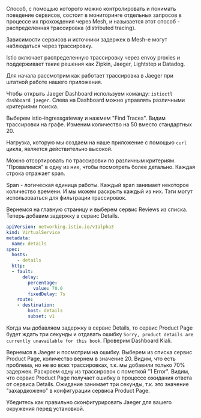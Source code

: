 Способ, с помощью которого можно контролировать и понимать поведение сервисов, состоит в мониторинге отдельных запросов в процессе их прохождения через Mesh, и называется этот способ - распределенная трассировка (distributed tracing).

Зависимости сервисов и источники задержек в Mesh-е могут наблюдаться через трассировку.

Istio включает распределенную трассировку через envoy proxies и поддерживает такие решения как Zipkin, Jaeger, Lightstep и Datadog.

Для начала рассмотрим как работает трассировка в Jaeger при штатной работе нашего приложения.

Чтобы открыть Jaeger Dashboard используем команду: `istioctl dashboard jaeger`. Слева на Dashboard можно управлять различными критериями поиска.

Выберем istio-ingressgateway и нажмем "Find Traces". Видим трассировки на графе. Изменим количество на 50 вместо стандартных 20.

Нагрузка, которую мы создаем на наше приложение с помощью `curl` цикла, является действительно высокой.

Можно отсортировать по трассировки по различным критериям. "Провалимся" в одну из них, чтобы посмотреть более детально. Каждая строка отражает span.

Span - логическая единица работы. Каждый span занимает некоторое количество времени. И мы можем раскрыть каждый из них. Тэги могут использоваться для фильтрации трассировок.

Вернемся на главную страницу и выберем сервис Reviews из списка. Теперь добавим задержку в сервис Details.

```yaml
apiVersion: networking.istio.io/v1alpha3
kind: VirtualService
metadata:
  name: details
spec:
  hosts:
    - details
  http:
  - fault:
      delay:
        percentage:
          value: 70.0
        fixedDelay: 7s
    route:
    - destination:
        host: details
        subset: v1
```

Когда мы добавляем задержку в сервис Details, то сервис Product Page будет ждать три секунды и отдавать ошибку `Sorry, product details are currently unavailable for this book`. Проверим Dashboard Kiali.

Вернемся в Jaeger и посмотрим на ошибку. Выберем из списка сервис Product Page, количество вернем в значение 20. Видим, что есть проблема, но не во всех трассировках, т.к. мы добавили только 70% задержек. Раскроем одну из трассировок с пометкой "1 Error". Видим, что сервис Product Page получает ошибку в процессе ожидания ответа от сервиса Details. Ожидание занимает три секунды, т.к. это значение "захардкожено" в конфигурации сервиса Product Page.

Убедитесь как правильно сконфигурировать Jaeger для вашего окружения перед установкой.